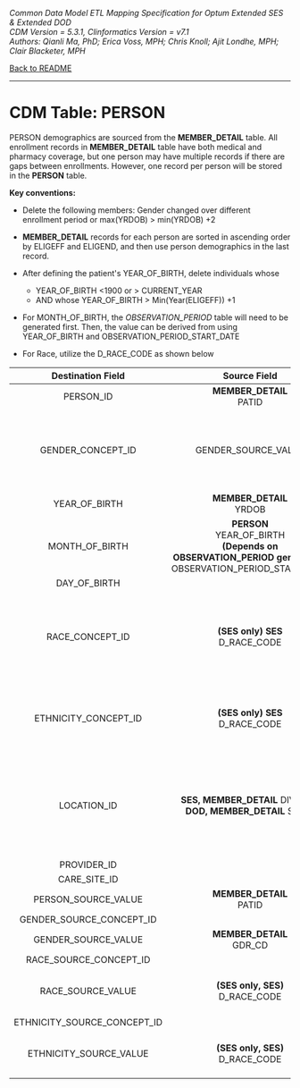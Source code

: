 *Common Data Model ETL Mapping Specification for Optum Extended SES & Extended DOD*
<br>*CDM Version = 5.3.1, Clinformatics Version = v7.1*
<br>*Authors: Qianli Ma, PhD; Erica Voss, MPH; Chris Knoll; Ajit Londhe, MPH; Clair Blacketer, MPH*

[Back to README](README.md)

---

# CDM Table: PERSON

PERSON demographics are sourced from the **MEMBER_DETAIL** table. All
enrollment records in **MEMBER_DETAIL** table have both medical and
pharmacy coverage, but one person may have multiple records if there are
gaps between enrollments. However, one record per person will be stored
in the **PERSON** table.

**Key conventions:**

-   Delete the following members: Gender changed over different
    enrollment period or max(YRDOB) &gt; min(YRDOB) +2
-   **MEMBER_DETAIL** records for each person are sorted in ascending
    order by ELIGEFF and ELIGEND, and then use person demographics in
    the last record.
-   After defining the patient's YEAR_OF_BIRTH, delete individuals
    whose
    -   YEAR_OF_BIRTH &lt;1900 or > CURRENT_YEAR
    -   AND whose YEAR_OF_BIRTH > Min(Year(ELIGEFF)) +1
-   For MONTH_OF_BIRTH, the *OBSERVATION_PERIOD* table will need to
    be generated first. Then, the value can be derived from using
    YEAR_OF_BIRTH and OBSERVATION_PERIOD_START_DATE

-   For Race, utilize the D_RACE_CODE as shown below

<a name="table-mappings-person"></a>

|**Destination Field**|**Source Field**|**Applied Rule**|**Comment**|
|:-----:|:-----:|:-----:|:-----:|
|PERSON_ID|**MEMBER_DETAIL**<br/>PATID| | |
|GENDER_CONCEPT_ID|GENDER_SOURCE_VALUE|Map source values to their associated CONCEPT_IDs<br/> M = 8507<br/>F = 8532|These CONCEPT_IDs fall under VOCABULARY_ID = 'Gender' in CONCEPT table. If a person has a GENDER_SOURCE_VALUE other than M or F they should be deleted.|
|YEAR_OF_BIRTH|**MEMBER_DETAIL**<br/>YRDOB| |
|MONTH_OF_BIRTH|**PERSON**<br/>YEAR_OF_BIRTH<br>**(Depends on OBSERVATION_PERIOD generation)** OBSERVATION_PERIOD_START_DATE| `if PERSON.YEAR_OF_BIRTH = YEAR(OBSERVATION_PERIOD_START_DATE), then PERSON.MONTH_OF_BIRTH = MONTH( MIN (OBSERVATION_PERIOD_START_DATE))`|This is a derived column.  Make sure to have Observation Periods generated before coming to this.|
|DAY_OF_BIRTH| | | |
|RACE_CONCEPT_ID|**(SES only) SES**<br/>D_RACE_CODE|If no SES record, then map to 0.<br>Otherwise, map source values to their associated CONCEPT_IDs:<br>W = 8527<br>A = 8515<br>U = 0<br>H = 0<br>B = 8516|This data does not exist for DOD so this should be set to 0 for persons in the DOD database.|
|ETHNICITY_CONCEPT_ID|**(SES only) SES**<br/>D_RACE_CODE |If no SES  record, then map to 0. Otherwise, map source values to their associated CONCEPT_IDs:<br>H = 38003563<br>W, A, B = 38003564<br>U = 0|This data does not exist for DOD so this should be set to 0 for persons in the DOD database.|
|LOCATION_ID|**SES, MEMBER_DETAIL** DIVISION<br>**DOD, MEMBER_DETAIL** STATE|**SES**: map DIVISION to LOCATION_SOURCE_VALUE in Location table, then extract its associated LOCATION_ID<br><br>**DOD**: map STATE to LOCATION_SOURCE_VALUE in Location table, then extract its associated LOCATION_ID||
|PROVIDER_ID| | | |
|CARE_SITE_ID| | | |
|PERSON_SOURCE_VALUE|**MEMBER_DETAIL**<br/>PATID|||
|GENDER_SOURCE_CONCEPT_ID||0||
|GENDER_SOURCE_VALUE|**MEMBER_DETAIL**<br/>GDR_CD|||
|RACE_SOURCE_CONCEPT_ID||0||
|RACE_SOURCE_VALUE|**(SES only, SES)**<br/>D_RACE_CODE |`If D_RACE_CODE in ('W','A','U','B')`|This data does not exist for DOD so this should be set to NULL for persons in the DOD database.|
|ETHNICITY_SOURCE_CONCEPT_ID||0|||
|ETHNICITY_SOURCE_VALUE|**(SES only, SES)**<br/>D_RACE_CODE|`If D_RACE_CODE = 'H'`|This data does not exist for DOD so this should be set to NULL for persons in the DOD database.|
